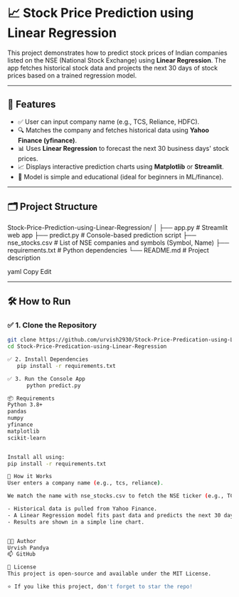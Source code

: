 # 📈 Stock Price Prediction using Linear Regression

This project demonstrates how to predict stock prices of Indian companies listed on the NSE (National Stock Exchange) using **Linear Regression**. The app fetches historical stock data and projects the next 30 days of stock prices based on a trained regression model.

---

## 🚀 Features

- ✅ User can input company name (e.g., TCS, Reliance, HDFC).
- 🔍 Matches the company and fetches historical data using **Yahoo Finance (yfinance)**.
- 📊 Uses **Linear Regression** to forecast the next 30 business days' stock prices.
- 📈 Displays interactive prediction charts using **Matplotlib** or **Streamlit**.
- 🧠 Model is simple and educational (ideal for beginners in ML/finance).

---

## 🗂️ Project Structure

Stock-Price-Prediction-using-Linear-Regression/
│
├── app.py # Streamlit web app
├── predict.py # Console-based prediction script
├── nse_stocks.csv # List of NSE companies and symbols (Symbol, Name)
├── requirements.txt # Python dependencies
└── README.md # Project description

yaml
Copy
Edit

---

## 🛠️ How to Run

### ✅ 1. Clone the Repository
```bash
git clone https://github.com/urvish2930/Stock-Price-Predication-using-Linear-Regression.git
cd Stock-Price-Predication-using-Linear-Regression

✅ 2. Install Dependencies
   pip install -r requirements.txt

✅ 3. Run the Console App
      python predict.py

📦 Requirements
Python 3.8+
pandas
numpy
yfinance
matplotlib
scikit-learn


Install all using:
pip install -r requirements.txt

📘 How it Works
User enters a company name (e.g., tcs, reliance).

We match the name with nse_stocks.csv to fetch the NSE ticker (e.g., TCS.NS).

- Historical data is pulled from Yahoo Finance.
- A Linear Regression model fits past data and predicts the next 30 days.
- Results are shown in a simple line chart.


🧑‍💻 Author
Urvish Pandya
📫 GitHub

📄 License
This project is open-source and available under the MIT License.

⭐ If you like this project, don't forget to star the repo!
